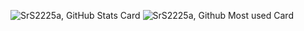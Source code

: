 ![SrS2225a, GitHub Stats Card](https://github-readme-stats.vercel.app/api?username=SrS2225a&show_icons=true&theme=radical)
![SrS2225a, Github Most used Card](https://github-readme-stats.vercel.app/api/top-langs/?username=SrS2225a&layout=compact&theme=dark)
